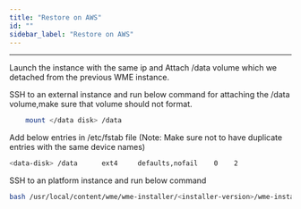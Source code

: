 ```yaml
---
title: "Restore on AWS"
id: ""
sidebar_label: "Restore on AWS"
---
```

---


Launch the instance with the same ip and Attach /data volume which we detached from the previous WME instance.

SSH to an external instance and run below command for attaching the /data volume,make sure that volume should not format.

```bash
    mount </data disk> /data
```
Add below entries in /etc/fstab file (Note: Make sure not to have duplicate entries with the same device names)

```bash
<data-disk> /data      ext4     defaults,nofail    0    2
```

SSH to an platform instance and run below command 

```bash
bash /usr/local/content/wme/wme-installer/<installer-version>/wme-installer.sh --upgrade-instances```

